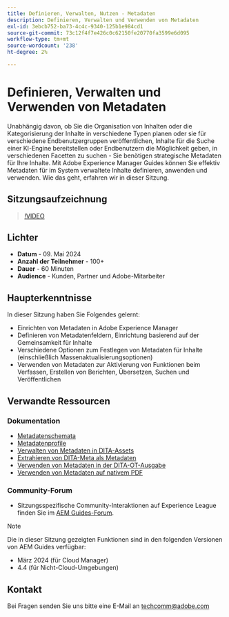 ```yaml
---
title: Definieren, Verwalten, Nutzen - Metadaten
description: Definieren, Verwalten und Verwenden von Metadaten
exl-id: 3ebcb752-ba73-4c4c-9340-125b1e984cd1
source-git-commit: 73c12f4f7e426c0c62150fe20770fa3599e6d095
workflow-type: tm+mt
source-wordcount: '238'
ht-degree: 2%

---
```


# Definieren, Verwalten und Verwenden von Metadaten

Unabhängig davon, ob Sie die Organisation von Inhalten oder die Kategorisierung der Inhalte in verschiedene Typen planen oder sie für verschiedene Endbenutzergruppen veröffentlichen, Inhalte für die Suche einer KI-Engine bereitstellen oder Endbenutzern die Möglichkeit geben, in verschiedenen Facetten zu suchen - Sie benötigen strategische Metadaten für Ihre Inhalte.
Mit Adobe Experience Manager Guides können Sie effektiv Metadaten für im System verwaltete Inhalte definieren, anwenden und verwenden. Wie das geht, erfahren wir in dieser Sitzung.


## Sitzungsaufzeichnung

>[!VIDEO](https://video.tv.adobe.com/v/3429088/asset-metadata-guides-metadata-aem-guides?quality=12&learn=on)


## Lichter

- **Datum** - 09. Mai 2024
- **Anzahl der Teilnehmer** - 100+
- **Dauer** - 60 Minuten
- **Audience** - Kunden, Partner und Adobe-Mitarbeiter

## Haupterkenntnisse

In dieser Sitzung haben Sie Folgendes gelernt:
- Einrichten von Metadaten in Adobe Experience Manager
- Definieren von Metadatenfeldern, Einrichtung basierend auf der Gemeinsamkeit für Inhalte
- Verschiedene Optionen zum Festlegen von Metadaten für Inhalte (einschließlich Massenaktualisierungsoptionen)
- Verwenden von Metadaten zur Aktivierung von Funktionen beim Verfassen, Erstellen von Berichten, Übersetzen, Suchen und Veröffentlichen


## Verwandte Ressourcen

### Dokumentation

- [Metadatenschemata](https://experienceleague.adobe.com/de/docs/experience-manager-cloud-service/content/assets/manage/metadata-schemas)
- [Metadatenprofile](https://experienceleague.adobe.com/de/docs/experience-manager-cloud-service/content/assets/manage/metadata-profiles)
- [Verwalten von Metadaten in DITA-Assets](https://experienceleague.adobe.com/de/docs/experience-manager-guides/using/knowledge-base/kb-articles/authoring/reports/manage-metadata)
- [Extrahieren von DITA-Meta als Metadaten](https://experienceleague.adobe.com/de/docs/experience-manager-guides/using/install-guide/cs-ig/aem-asset-search-cs/conf-dita-search#id192SF0G10YK)
- [Verwenden von Metadaten in der DITA-OT-Ausgabe](https://experienceleague.adobe.com/de/docs/experience-manager-guides/using/install-guide/on-prem-ig/output-gen-config/conf-output-generation#id191LF0U0TY4)
- [Verwenden von Metadaten auf nativem PDF](https://experienceleague.adobe.com/de/docs/experience-manager-guides/using/user-guide/output-gen/web-editor/native-pdf-web-editor#native-pdf-publishing)


### Community-Forum

- Sitzungsspezifische Community-Interaktionen auf Experience League finden Sie im [AEM Guides-Forum](https://experienceleaguecommunities.adobe.com/t5/experience-manager-guides/bd-p/xml-documentation-discussions?profile.language=de).


>[!NOTE]
>
> Die in dieser Sitzung gezeigten Funktionen sind in den folgenden Versionen von AEM Guides verfügbar:
> - März 2024 (für Cloud Manager)
> - 4.4 (für Nicht-Cloud-Umgebungen)



## Kontakt

Bei Fragen senden Sie uns bitte eine E-Mail an <techcomm@adobe.com>
